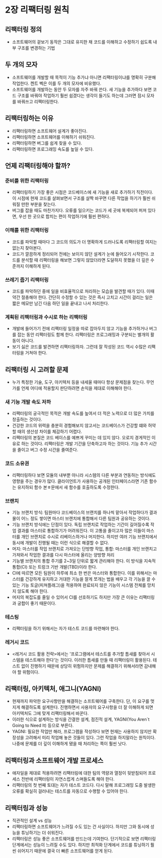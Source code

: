 # 2장 리팩터링 원칙

## 리팩터링 정의
- 소프트웨어의 겉보기 동작은 그대로 유지한 채 코드를 이해하고 수정하기 쉽도록 내부 구조를 변경하는 기법

## 두 개의 모자
- 소프트웨어를 개발할 때 목적이 기능 추가냐 아니면 리팩터링이냐를 명확히 구분해 작업한다. 켄트 벡은 이를 두 개의 모자에 비유했다.
- 소프트웨어를 개발하는 동안 두 모자를 자주 바꿔 쓴다. 새 기능을 추가하다 보면 코드 구조를 바꿔야 작업하기 훨씬 쉽겠다는 생각이 들기도 하는데 그러면 잠시 모자를 바꿔쓰고 리팩터링한다.

## 리팩터링하는 이유
- 리팩터링하면 소프트웨어 설계가 좋아진다.
- 리팩터링하면 소프트웨어를 이해하기 쉬워진다.
- 리팩터링하면 버그를 쉽게 찾을 수 있다.
- 리팩터링하면 프로그래밍 속도를 높일 수 있다.

## 언제 리팩터링해야 할까?
### 준비를 위한 리팩터링
- 리팩터링하기 가장 좋은 시점은 코드베이스에 새 기능을 새로 추가하기 직전이다. 이 시점에 현재 코드를 살펴보면서 구조를 살짝 바꾸면 다른 작업을 하기가 훨씬 쉬워질 만한 부분을 찾는다.
- 버그를 잡을 때도 마찬가지다. 오류를 일으키는 코드가 세 곳에 복제되어 퍼져 있다면, 우선 한 곳으로 합치는 편이 작업하기에 훨씬 편하다.

### 이해를 위한 리팩터링
- 코드를 파악할 때마다 그 코드의 의도가 더 명확하게 드러나도록 리팩터링할 여지는 없는지 찾아본다.
- 코드가 깔끔하게 정리되어 전에는 보이지 않던 설계가 눈에 들어오기 시작한다. 코드를 분석할 때 리팩터링을 해보면 그렇지 않았더라면 도달하지 못했을 더 깊은 수준까지 이해하게 된다.

### 쓰레기 줍기 리팩터링
- 코드를 파악하던 중에 일을 비효율적으로 처리하는 모습을 발견할 때가 있다. 이때 약간 절충해야 한다. 간단히 수정할 수 있는 것은 즉시 고치고 시간이 걸리는 일은 짧은 메모만 남긴 다음 하던 일을 끝내고 나서 처리한다.

### 계획된 리팩터링과 수시로 하는 리팩터링
- 개발에 들어가기 전에 리팩터링 일정을 따로 잡아두지 않고 기능을 추가하거나 버그를 잡는 동안 리팩터링도 함께 한다. 리팩터링은 프로그래밍과 구분되는 별개의 활동이 아니다.
- 보기 싫은 코드를 발견하면 리팩터링하자. 그런데 잘 작성된 코드 역시 수많은 리팩터링을 거쳐야 한다.

## 리팩터링 시 고려할 문제
- 누가 특정한 기술, 도구, 아키텍처 등을 내세울 때마다 항상 문제점을 찾는다. 무언가를 언제 어디에 적용할지 판단하려면 손익을 제대로 이해해야 한다.

### 새 기능 개발 속도 저하
- 리팩터링의 궁극적인 목적은 개발 속도를 높여서 더 적은 노력으로 더 많은 가치를 창출하는 것이다.
- 건강한 코드의 위력을 충분히 경험해보지 않고서는 코드베이스가 건강할 떄와 허약할 때의 생산성 차이를 체감하기 어렵다.
- 리팩터링의 본질은 코드 베이스를 예쁘게 꾸미는 데 있지 않다. 오로지 경게적인 이유로 하는 것이다. 리팩터링은 개발 기간을 단축하고자 하는 것이다. 기능 추가 시간을 줄이고 버그 수정 시간을 줄여준다.

### 코드 소유권
- 리팩터링하다 보면 모듈의 내부뿐 아니라 시스템의 다른 부분과 연동하는 방식에도 영향을 주는 경우가 많다. 클라이언트가 사용하는 공개된 인터페이스라면 기존 함수는 유지하되 함수 본ㅎ문에서 새 함수를 호출하도록 수정한다.

### 브랜치
- 기능 브랜치 방식: 팀원마다 코드베이스의 브랜치를 하나씩 맡아서 작업하다가 결과물이 어느 정도 쌓이면 마스터 브랜치에 통합해서 다른 팀원과 공유하는 것이다.
- 기능 브랜치 방식에는 단점이 있다. 독립 브랜치로 작업하는 기간이 길어질수록 작업 결과를 마스터로 통합하기가 어려워진다. 이 고통을 줄이고자 많은 이들이 마스터를 개인 브랜치로 수시로 리베이스하거나 머지한다. 하지만 여러 기능 브랜치에서 동시에 개발이 진행될 때는 이런 식으로 해결할 수 없다.
- 머지: 마스터를 작업 브랜치로 가져오는 단방향 작업, 통합: 마스터를 개인 브랜치고 가져와서 작업한 결과를 다시 마스터에 올리는 양방향 처리
- 기능별 브랜치의 통합 주기를 2~3일 단위로 짧게 관리해야 한다. 이 방식을 지속적 통합(CI) 또는 트렁크 기반 개발(TBD)이라 한다.
- CI에 따르면 모든 팀원이 하루에 최소 한 번은 마스터와 통합한다. 이를 위해서는 마스터를 건강하게 유지하고 거대한 기능을 잘게 쪼개는 법을 배우고 각 기능을 끌 수 있는 기능 토글(피쳐플래그)을 적용하여 완료되지 않은 기능이 시스템 전체를 망치지 않도록 해야 한다.
- 머지의 복잡도를 줄일 수 있어서 CI를 선호하기도 하지만 가장 큰 이유는 리팩터링과 궁합이 좋기 때문이다.

### 테스팅
- 리팩터링을 하기 위해서는 자가 테스트 코드를 마련해야 한다.

### 레거시 코드
- <레거시 코드 활용 전략>에서는 '프로그램에서 테스트를 추가할 틈새를 찾아서 시스템을 테스트해야 한다'는 것이다. 이러한 틈새를 만들 때 리팩터링이 활용된다. 테스트 없이 진행하기 때문에 상당히 위험하지만 문제를 해결하기 위해서라면 감내해야 할 위험이다.

## 리팩터링, 아키텍처, 애그니(YAGNI)
- 현재까지 파악한 요구사항만을 해결하는 소프트웨어를 구축한다. 단, 이 요구를 멋지게 해결하도록 설계한다. 진행하면서 사용자의 요구사항을 더 잘 이해하게 되면 아키텍처도 그에 맞게 리팩터링해서 바꾼다.
- 이러한 식으로 설계하는 방식을 간결한 설계, 점진적 설계, YAGNI(You Aren`t Going to Need It) 등으로 부른다.
- YAGNI: 필요한 작업만 해라, 프로그램을 작성하다 보면 현재는 사용하지 않지만 확장성을 고려해서 미리 작업해 놓은 것들이 있다. 그런 작업을 하지말라는 원칙이다. 나중에 문제를 더 깊이 이해하게 됐을 때 처리하는 쪽이 훨씬 낫다.

## 리팩터링과 소프트웨어 개발 프로세스
- 애자일을 제대로 적용하려면 리팩터링에 대한 팀의 역량과 열정이 뒷받침되어 프로세스 전반에 리팩터링이 자연스럽게 스며들도록 해야 한다.
- 리팩터링의 첫 번째 토대는 자가 테스트 코드다. 다시 말해 프로그래밍 도중 발생한 오류를 확실히 걸러내는 테스트를 자동으로 수행할 수 있어야 한다.

## 리팩터링과 성능
- 직관적인 설계 vs 성능
- 리팩터링하면 소프트웨어가 느려질 수도 있는 건 사실이다. 하지만 그와 동시에 성능을 튜닝하기는 더 쉬워진다.
- 리팩터링은 성능 좋은 소프트웨어를 만드는데 기여한다. 단기적으로 보면 리팩터링 단계에서는 성능이 느려질 수도 있다. 하지만 최적화 단계에서 코드를 튜닝하기 훨씬 쉬어지기 때문에 결국 더 빠른 소프트웨어를 얻게 된다.

